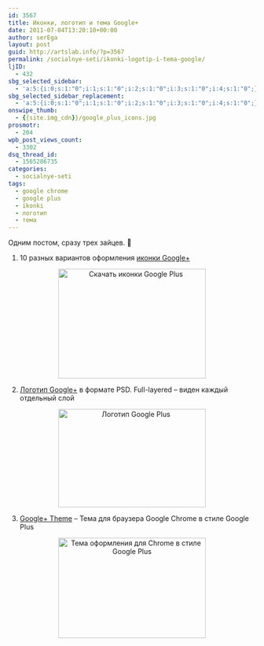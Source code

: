 ```yaml
---
id: 3567
title: Иконки, логотип и тема Google+
date: 2011-07-04T13:20:10+00:00
author: serEga
layout: post
guid: http://artslab.info/?p=3567
permalink: /socialnye-seti/ikonki-logotip-i-tema-google/
ljID:
  - 432
sbg_selected_sidebar:
  - 'a:5:{i:0;s:1:"0";i:1;s:1:"0";i:2;s:1:"0";i:3;s:1:"0";i:4;s:1:"0";}'
sbg_selected_sidebar_replacement:
  - 'a:5:{i:0;s:1:"0";i:1;s:1:"0";i:2;s:1:"0";i:3;s:1:"0";i:4;s:1:"0";}'
onswipe_thumb:
  - {{site.img_cdn}}/google_plus_icons.jpg
prosmotr:
  - 204
wpb_post_views_count:
  - 3302
dsq_thread_id:
  - 1565286735
categories:
  - socialnye-seti
tags:
  - google chrome
  - google plus
  - ikonki
  - логотип
  - тема
---
```

Одним постом, сразу трех зайцев. 🙂

1. 10 разных вариантов оформления [иконки Google+](http://www.graphiics.com/download-free-google1-buttons-in-various-styles-and-designs/)

<center>
  <a href="{{site.img_cdn}}/google_plus_icons.jpg"><img src="{{site.img_cdn}}/google_plus_icons-300x223.jpg" alt="Скачать иконки Google Plus" title="google_plus_icons" width="300" height="223" class="alignnone size-medium wp-image-3568" /></a>
</center>

2. [Логотип Google+](http://mauxwebmaster.deviantart.com/art/Google-216216277) в формате PSD. Full-layered &#8211; виден каждый отдельный слой

<center>
  <a href="{{site.img_cdn}}/logo_google_plus.jpg"><img src="{{site.img_cdn}}/logo_google_plus-300x200.jpg" alt="Логотип Google Plus" title="logo_google_plus" width="300" height="200" class="alignnone size-medium wp-image-3569" srcset="{{site.img_cdn}}/logo_google_plus-300x200.jpg 300w, {{site.img_cdn}}/logo_google_plus.jpg 900w" sizes="(max-width: 300px) 100vw, 300px" /></a>
</center>

3. [Google+ Theme](https://chrome.google.com/webstore/detail/ogdjjnohgopniahihkllpljalpillklb?hl=en-GB) &#8211; Тема для браузера Google Chrome в стиле Google Plus

<center>
  <a href="{{site.img_cdn}}/chrome_theme_google_plus.jpg"><img src="{{site.img_cdn}}/chrome_theme_google_plus-300x204.jpg" alt="Тема оформления для Chrome в стиле Google Plus" title="chrome_theme_google_plus" width="300" height="204" class="alignnone size-medium wp-image-3571" srcset="{{site.img_cdn}}/chrome_theme_google_plus-300x204.jpg 300w, {{site.img_cdn}}/chrome_theme_google_plus-1024x697.jpg 1024w, {{site.img_cdn}}/chrome_theme_google_plus.jpg 1109w" sizes="(max-width: 300px) 100vw, 300px" /></a>
</center>